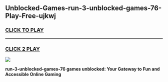 
## Unblocked-Games-run-3-unblocked-games-76-Play-Free-ujkwj
<h3>
<a href="https://premium76.site?title=run-3-unblocked-games-76&ref=23A">CLICK TO PLAY</a></h3>
<hr>

<h3>
<a href="https://premium76.site?title=run-3-unblocked-games-76&ref=23A">CLICK 2 PLAY</a>
  
</h3>

<a href="https://premium76.site?title=run-3-unblocked-games-76&ref=23A"><img src="https://clearcache.store/games.png"></a>


**run-3-unblocked-games-76 games unblocked: Your Gateway to Fun and Accessible Online Gaming**
